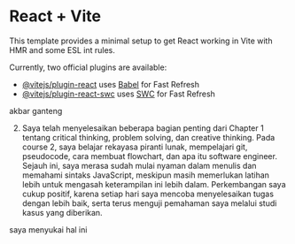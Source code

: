 # React + Vite

This template provides a minimal setup to get React working in Vite with HMR and some ESL int rules.

Currently, two official plugins are available:

- [@vitejs/plugin-react](https://github.com/vitejs/vite-plugin-react/blob/main/packages/plugin-react/README.md) uses [Babel](https://babeljs.io/) for Fast Refresh
- [@vitejs/plugin-react-swc](https://github.com/vitejs/vite-plugin-react-swc) uses [SWC](https://swc.rs/) for Fast Refresh

akbar ganteng

2. Saya telah menyelesaikan beberapa bagian penting dari Chapter 1 tentang critical thinking, problem solving, dan creative thinking. Pada course 2, saya belajar rekayasa piranti lunak, mempelajari git, pseudocode, cara membuat flowchart, dan apa itu software engineer. Sejauh ini, saya merasa sudah mulai nyaman dalam menulis dan memahami sintaks JavaScript, meskipun masih memerlukan latihan lebih untuk mengasah keterampilan ini lebih dalam. Perkembangan saya cukup positif, karena setiap hari saya mencoba menyelesaikan tugas dengan lebih baik, serta terus menguji pemahaman saya melalui studi kasus yang diberikan.

saya menyukai hal ini 